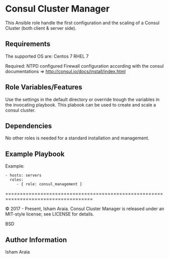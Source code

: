 Consul Cluster Manager
=========

This Ansible role handle the first configuration and the scaling of a Consul Cluster (both client & server side).



Requirements
------------

The supported OS are:
	Centos 7
	RHEL 7

Required:
	NTPD configured
	Firewall configuration according with the consul documentations => http://consul.io/docs/install/index.html



Role Variables/Features
--------------

Use the settings in the default directory or override trough the variables in the invocating playbook.
This plabook can be used to create and scale a consul cluster.



Dependencies
------------
No other roles is needed for a standard installation and management.



Example Playbook
----------------

Example:

    - hosts: servers
      roles:
         - { role: consul_management }

====================================================================================

© 2017 - Present, Isham Araia. Consul Cluster Manager is released under an MIT-style license; see LICENSE for details.

BSD

Author Information
------------------
Isham Araia


